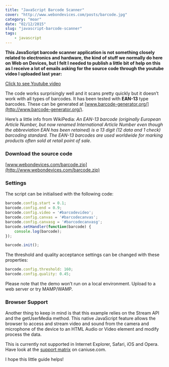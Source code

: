 ```yaml
---
title: "JavaScript Barcode Scanner"
cover: "http://www.webondevices.com/posts/barcode.jpg"
category: "moar"
date: "02/12/2015"
slug: "javascript-barcode-scanner"
tags:
    - javascript
---
```


**This JavaScript barcode scanner application is not something closely related to electronics and hardware, the kind of stuff we normally do here on Web on Devices, but I felt I needed to publish a little bit of help on this as I receive a lot of emails asking for the source code through the youtube video I uploaded last year:**

<a class="youtube-video" href="https://www.youtube.com/embed/uA4JJCqSdZ0" target="_blank">Click to see Youtube video</a>

The code works surprisingly well and it scans pretty quickly but it doesn’t work with all types of barcodes. It has been tested with **EAN-13** type barcodes. These can be generated at [www.barcode-generator.org/](http://www.barcode-generator.org/).

Here’s a little info from WikiPedia: *An EAN-13 barcode (originally European Article Number, but now renamed International Article Number even though the abbreviation EAN has been retained) is a 13 digit (12 data and 1 check) barcoding standard. The EAN-13 barcodes are used worldwide for marking products often sold at retail point of sale*.

### Download the source code
[www.webondevices.com/barcode.zip](http://www.webondevices.com/barcode.zip)

### Settings
The script can be initialised with the following code:

``` javascript
barcode.config.start = 0.1;
barcode.config.end = 0.9;
barcode.config.video = '#barcodevideo';
barcode.config.canvas = '#barcodecanvas';
barcode.config.canvasg = '#barcodecanvasg';
barcode.setHandler(function(barcode) {
    console.log(barcode);
});

barcode.init();
```

The threshold and quality acceptance settings can be changed with these properties:

``` javascript
barcode.config.threshold: 160;
barcode.config.quality: 0.45;
```

Please note that the demo won’t run on a local environment. Upload to a web server or try MAMP/WAMP.

### Browser Support

Another thing to keep in mind is that this example relies on the Stream API and the getUserMedia method. This native JavaScript feature allows the browser to access and stream video and sound from the camera and microphone of the device to an HTML Audio or Video element and modify process the data.

This is currently not supported in Internet Explorer, Safari, iOS and Opera. Have look at the [support matrix](http://caniuse.com/#feat=stream) on caniuse.com.

I hope this little guide helps!